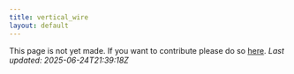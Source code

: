 ```yaml
---
title: vertical_wire
layout: default
---
```


This page is not yet made. If you want to contribute please do so [here](https://github.com/CrazyH2/Bigstone/blob/wiki/components/vertical_wire.md).
_Last updated: 2025-06-24T21:39:18Z_
